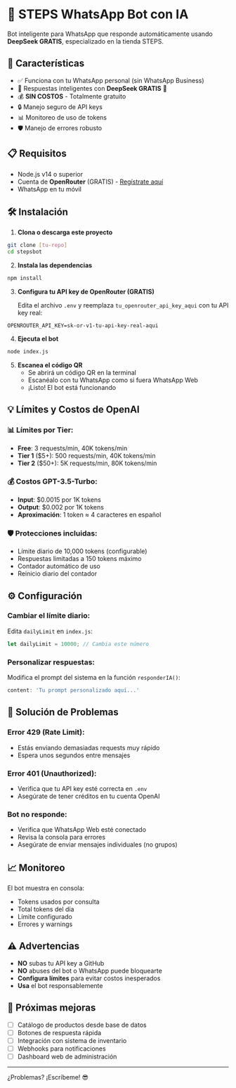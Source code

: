 # 🤖 STEPS WhatsApp Bot con IA

Bot inteligente para WhatsApp que responde automáticamente usando **DeepSeek GRATIS**, especializado en la tienda STEPS.

## 🚀 Características

- ✅ Funciona con tu WhatsApp personal (sin WhatsApp Business)
- 🧠 Respuestas inteligentes con **DeepSeek GRATIS** 🎉
- 💰 **SIN COSTOS** - Totalmente gratuito
- 🔒 Manejo seguro de API keys
- 📊 Monitoreo de uso de tokens
- 🛡️ Manejo de errores robusto

## 📋 Requisitos

- Node.js v14 o superior
- Cuenta de **OpenRouter** (GRATIS) - [Regístrate aquí](https://openrouter.ai)
- WhatsApp en tu móvil

## 🛠️ Instalación

1. **Clona o descarga este proyecto**
```bash
git clone [tu-repo]
cd stepsbot
```

2. **Instala las dependencias**
```bash
npm install
```

3. **Configura tu API key de OpenRouter (GRATIS)**
   
   Edita el archivo `.env` y reemplaza `tu_openrouter_api_key_aqui` con tu API key real:
```
OPENROUTER_API_KEY=sk-or-v1-tu-api-key-real-aqui
```

4. **Ejecuta el bot**
```bash
node index.js
```

5. **Escanea el código QR**
   - Se abrirá un código QR en la terminal
   - Escanéalo con tu WhatsApp como si fuera WhatsApp Web
   - ¡Listo! El bot está funcionando

## 💡 Límites y Costos de OpenAI

### 📊 Límites por Tier:
- **Free**: 3 requests/min, 40K tokens/min
- **Tier 1** ($5+): 500 requests/min, 40K tokens/min  
- **Tier 2** ($50+): 5K requests/min, 80K tokens/min

### 💰 Costos GPT-3.5-Turbo:
- **Input**: $0.0015 por 1K tokens
- **Output**: $0.002 por 1K tokens
- **Aproximación**: 1 token ≈ 4 caracteres en español

### 🛡️ Protecciones incluidas:
- Límite diario de 10,000 tokens (configurable)
- Respuestas limitadas a 150 tokens máximo
- Contador automático de uso
- Reinicio diario del contador

## ⚙️ Configuración

### Cambiar el límite diario:
Edita `dailyLimit` en `index.js`:
```javascript
let dailyLimit = 10000; // Cambia este número
```

### Personalizar respuestas:
Modifica el prompt del sistema en la función `responderIA()`:
```javascript
content: 'Tu prompt personalizado aquí...'
```

## 🔧 Solución de Problemas

### Error 429 (Rate Limit):
- Estás enviando demasiadas requests muy rápido
- Espera unos segundos entre mensajes

### Error 401 (Unauthorized):
- Verifica que tu API key esté correcta en `.env`
- Asegúrate de tener créditos en tu cuenta OpenAI

### Bot no responde:
- Verifica que WhatsApp Web esté conectado
- Revisa la consola para errores
- Asegúrate de enviar mensajes individuales (no grupos)

## 📈 Monitoreo

El bot muestra en consola:
- Tokens usados por consulta
- Total tokens del día
- Límite configurado
- Errores y warnings

## ⚠️ Advertencias

- **NO** subas tu API key a GitHub
- **NO** abuses del bot o WhatsApp puede bloquearte  
- **Configura límites** para evitar costos inesperados
- **Usa** el bot responsablemente

## 🚀 Próximas mejoras

- [ ] Catálogo de productos desde base de datos
- [ ] Botones de respuesta rápida
- [ ] Integración con sistema de inventario
- [ ] Webhooks para notificaciones
- [ ] Dashboard web de administración

---

¿Problemas? ¡Escríbeme! 😎 